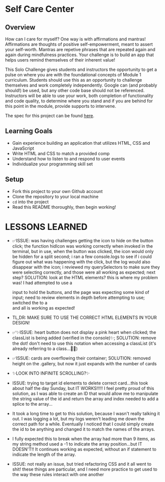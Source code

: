 # Self Care Center
## Overview
How can I care for myself? One way is with affirmations and mantras!
Affirmations are thoughts of positive self-empowerment, meant to assert your self-worth.
Mantras are repetive phrases that are repeated again and again during mindfulness practices. Your challenge is to build an app that helps users remind themselves of their inherent value!

This Solo Challenge gives students and instructors the opportunity to get a pulse on where you are with the foundational concepts of Module 1 curriculum. Students should use this as an opportunity to challenge themselves and work completely independently. Google can (and probably should!) be used, but any other code base should not be referenced. Instructors will be able to use your work, both completion of functionality and code quality, to determine where you stand and if you are behind for this point in the module, provide supports to intervene.

The spec for this project can be found [here](https://frontend.turing.io/projects/module-1/self-care-center.html).

## Learning Goals

- Gain experience building an application that utilizes HTML, CSS and JavaScript
- Write HTML and CSS to match a provided comp
- Understand how to listen to and respond to user events
- Individualize your programming skill set

## Setup

- Fork this project to your own Github account
- Clone the repository to your local machine
- `cd` into the project
- Read this README thoroughly, then begin working!


# LESSONS LEARNED

- ✅ISSUE: was having challenges getting the icon to hide on the button click; the function hidIcon was working correctly when invoked in the terminal, but in use, when the button was clicked, the icon would only be hidden for a split second; i ran a few console.logs to see if i could figure out what was happening with the click, but the log would also disappear with the icon; i reviewed my querySelectors to make sure they were selecting correctly, and those were all working as expected; next step? SOLUTION: look at the HTML elements? this is where my problem was! I had attempted to use a <form> input to hold the buttons, and the page was expecting some kind of input; need to review <form> elements in depth before attempting to use; switched the <form> to a <section> and all is working as expected!
- TL,DR: MAKE SURE TO USE THE CORRECT HTML ELEMENTS IN YOUR DESIGN!

- ✅✨ISSUE: heart button does not display a pink heart when clicked; the classList is being added (verified in the console)✨; SOLUTION: remove the dot! don't need to use this notation when accessing a classList (it's already referring to a class...🤦‍♀️)

- ✅ISSUE: cards are overflowing their container; SOLUTION: removed height on the .gallery, but now it just expands with the number of cards
- ✨LOOK INTO INFINITE SCROLLING?✨

- ISSUE: trying to target id elements to delete correct card...this took about half the day Sunday, but IT WORKS!!!!! I feel pretty proud of this solution, as I was able to create an ID that would allow me to manipulate the string value of the id and return the array and index needed to add a splice to the array...
- It took a long time to get to this solution, because I wasn't really talking it out. I was logging a lot, but my logs weren't leading me down the correct path for a while. Eventually I noticed that I could simply create the id to be anything and changed it to match the names of the arrays.
- I fully expected this to break when the array had more than 9 items, as my string method used a -1 to indicate the array position...but IT DOESN'T!! It continues working as expected, without an if statement to indicate the length of the array.

- ISSUE: not really an issue, but tried refactoring CSS and it all went to shit! these things are particular, and I need more practice to get used to the way these rules interact with one another
